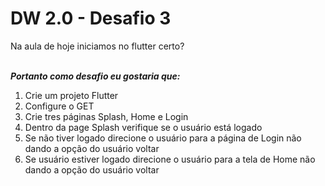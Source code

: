 # DW 2.0 - Desafio 3

Na aula de hoje iniciamos no flutter certo?  
<br/>

**_Portanto como desafio eu gostaria que:_**

1. Crie um projeto Flutter
2. Configure o GET
3. Crie tres páginas Splash, Home e Login
4. Dentro da page Splash verifique se o usuário está logado
5. Se não tiver logado direcione o usuário para a página de Login não dando a opção do usuário voltar
6. Se usuário estiver logado direcione o usuário para a tela de Home não dando a opção do usuário voltar
